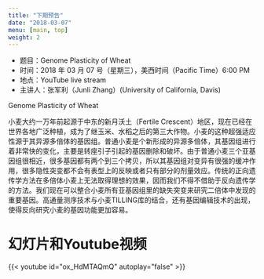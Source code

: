 ```yaml
---
title: "下期预告"
date: "2018-03-07"
menu: [main, top]
weight: 2
---
```


- 题目：Genome Plasticity of Wheat
- 时间：2018 年 03 月 07 号（星期三），美西时间（Pacific Time）6:00 PM
- 地点：YouTube live stream 
- 主讲人：张军利（Junli Zhang）(University of California, Davis)

Genome Plasticity of Wheat

小麦大约一万年前起源于中东的新月沃土（Fertile Crescent）地区，现在已经在世界各地广泛种植，成为了继玉米、水稻之后的第三大作物。小麦的这种超强适应性源于其异源多倍体的基因组。普通小麦是个新形成的异源多倍体，其基因组进行着非常快的变化，主要是转座引子引起的基因删除和破坏。由于普通小麦三个亚基因组很相近，很多基因都有两个到三个拷贝，所以其基因组对变异有很强的缓冲作用，很多隐性突变都不会有表型上的反映或者只有部分的剂量效应。传统的正向遗传学方法在多倍体小麦上无法取得理想的效果，因而我们不得不借助于反向遗传学的方法。我们现在可以整合小麦所有亚基因组里的缺失突变来研究二倍体中发现的重要基因。高通量测序技术与小麦TILLING库的结合，还有基因编辑技术的出现，使得反向研究小麦的基因功能更加容易。


# 幻灯片和Youtube视频

{{< youtube id="ox_HdMTAQmQ" autoplay="false" >}}

